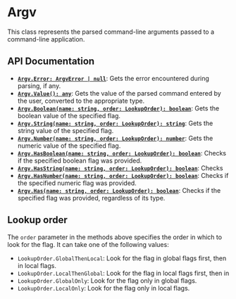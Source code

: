 # Argv

This class represents the parsed command-line arguments passed
to a command-line application.

## API Documentation

- [**`Argv.Error: ArgvError | null`**](/contents/reference/argv_error): Gets the error encountered during parsing, if any.
- [**`Argv.Value(): any`**](#): Gets the value of the parsed command entered by the user, converted to the appropriate type.
- [**`Argv.Boolean(name: string, order: LookupOrder): boolean`**](#): Gets the boolean value of the specified flag.
- [**`Argv.String(name: string, order: LookupOrder): string`**](#): Gets the string value of the specified flag.
- [**`Argv.Number(name: string, order: LookupOrder): number`**](#): Gets the numeric value of the specified flag.
- [**`Argv.HasBoolean(name: string, order: LookupOrder): boolean`**](#): Checks if the specified boolean flag was provided.
- [**`Argv.HasString(name: string, order: LookupOrder): boolean`**](#): Checks
- [**`Argv.HasNumber(name: string, order: LookupOrder): boolean`**](#): Checks if the specified numeric flag was provided.
- [**`Argv.Has(name: string, order: LookupOrder): boolean`**](#): Checks if the specified flag was provided, regardless of its type.

## Lookup order

The `order` parameter in the methods above specifies the order in which
to look for the flag. It can take one of the following values:

- `LookupOrder.GlobalThenLocal`: Look for the flag in global flags first, then in local flags.
- `LookupOrder.LocalThenGlobal`: Look for the flag in local flags first, then in
- `LookupOrder.GlobalOnly`: Look for the flag only in global flags.
- `LookupOrder.LocalOnly`: Look for the flag only in local flags.